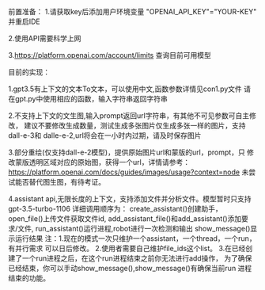 前置准备：
1.请获取key后添加用户环境变量
"OPENAI_API_KEY"="YOUR-KEY"
并重启IDE

2.使用API需要科学上网

3.https://platform.openai.com/account/limits 查询目前可用模型

目前的实现：

1.gpt3.5有上下文的文本To文本，可以使用中文,函数参数详情见con1.py文件
请在gpt.py中使用相应的函数，输入字符串返回字符串

2.不支持上下文的文生图,输入prompt返回url字符串，有其他不可见参数可自主修改，
建议不要修改生成数量，测试生成多张图片仅生成多张一样的图片，支持dall-e-3和
dalle-e-2,url将会在一小时内过期，请及时保存图片

3.部分重绘(仅支持dall-e-2模型)，提供原始图片url和蒙版的url，prompt，只
修改蒙版透明区域对应的原始图，获得一个url，详情请参考：
https://platform.openai.com/docs/guides/images/usage?context=node
未尝试能否替代图生图，有待考证。

4.assistant api,无限长度的上下文，支持添加文件并分析文件。模型暂时只支持
gpt-3.5-turbo-1106
详细调用顺序为：
create_assistant()创建助手，
open_file()上传文件获取文件id,
add_assistant_file()和add_assistant()添加要求/文件,
run_assistant()运行进程,robot进行一次检测和输出
show_message()显示运行结果
注：1.现在的模式一次只维护一个assistant，一个thread，一个run，有并行需求
可以日后修改。
2.使用者需要自己维护file_ids这个list。
3.在已经创建了一个run进程之后，在这个run进程结束之前你无法进行add操作，
为了确保已经结束，你可以手动show_message(),show_message()有确保当前run
进程结束的功能。